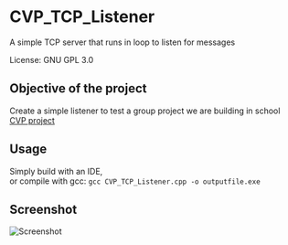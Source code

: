 # CVP_TCP_Listener
A simple TCP server that runs in loop to listen for messages

License: GNU GPL 3.0

## Objective of the project
Create a simple listener to test a group project we are building in school<br/>
[CVP project](https://gitlab.com/l454/CVP)

## Usage
Simply build with an IDE, <br/>
or compile with gcc:
```gcc CVP_TCP_Listener.cpp -o outputfile.exe```

## Screenshot
![Screenshot](img/CVPListenerShot.png)
